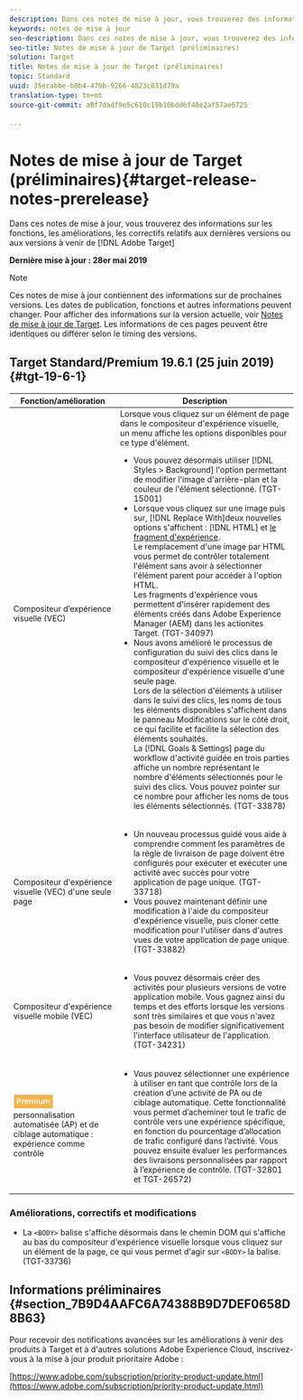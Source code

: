 ```yaml
---
description: Dans ces notes de mise à jour, vous trouverez des informations sur les fonctions, les améliorations, les correctifs et les problèmes connus relatifs aux dernières versions ou aux versions à venir de Target.
keywords: notes de mise à jour
seo-description: Dans ces notes de mise à jour, vous trouverez des informations sur les fonctions, les améliorations, les correctifs et les problèmes connus relatifs aux dernières versions ou aux versions à venir d’Adobe Target
seo-title: Notes de mise à jour de Target (préliminaires)
solution: Target
title: Notes de mise à jour de Target (préliminaires)
topic: Standard
uuid: 35ecabbe-b8b4-479b-9266-4823c831d79a
translation-type: tm+mt
source-git-commit: a0f7dadf9e5c610c19b10bdd6f40e2af57ae6725

---
```



# Notes de mise à jour de Target (préliminaires){#target-release-notes-prerelease}

Dans ces notes de mise à jour, vous trouverez des informations sur les fonctions, les améliorations, les correctifs relatifs aux dernières versions ou aux versions à venir de [!DNL Adobe Target]

**Dernière mise à jour : 28er mai 2019**

>[!NOTE]
>
>Ces notes de mise à jour contiennent des informations sur de prochaines versions. Les dates de publication, fonctions et autres informations peuvent changer. Pour afficher des informations sur la version actuelle, voir [Notes de mise à jour de Target](release-notes.md). Les informations de ces pages peuvent être identiques ou différer selon le timing des versions.

## Target Standard/Premium 19.6.1 (25 juin 2019) {#tgt-19-6-1}

| Fonction/amélioration | Description |
| --- | --- |
| Compositeur d’expérience visuelle (VEC) | Lorsque vous cliquez sur un élément de page dans le compositeur d&#39;expérience visuelle, un menu affiche les options disponibles pour ce type d&#39;élément. <ul><li>Vous pouvez désormais utiliser [!DNL Styles > Background] l&#39;option permettant de modifier l&#39;image d&#39;arrière-plan et la couleur de l&#39;élément sélectionné. (TGT-15001)</li><li>Lorsque vous cliquez sur une image puis sur, [!DNL Replace With]deux nouvelles options s&#39;affichent : [!DNL HTML] et [le fragment d&#39;expérience](/help/c-experiences/c-manage-content/aem-experience-fragments.md).<br> Le remplacement d&#39;une image par HTML vous permet de contrôler totalement l&#39;élément sans avoir à sélectionner l&#39;élément parent pour accéder à l&#39;option HTML.<br>Les fragments d&#39;expérience vous permettent d&#39;insérer rapidement des éléments créés dans Adobe Experience Manager (AEM) dans les actionites Target. (TGT-34097)</li><li>Nous avons amélioré le processus de configuration du suivi des clics dans le compositeur d&#39;expérience visuelle et le compositeur d&#39;expérience visuelle d&#39;une seule page.<br>Lors de la sélection d&#39;éléments à utiliser dans le suivi des clics, les noms de tous les éléments disponibles s&#39;affichent dans le panneau Modifications sur le côté droit, ce qui facilite et facilite la sélection des éléments souhaités.<br>La [!DNL Goals & Settings] page du workflow d&#39;activité guidée en trois parties affiche un nombre représentant le nombre d&#39;éléments sélectionnés pour le suivi des clics. Vous pouvez pointer sur ce nombre pour afficher les noms de tous les éléments sélectionnés. (TGT-33878) </li></ul> |
| Compositeur d&#39;expérience visuelle (VEC) d&#39;une seule page | <ul><li>Un nouveau processus guidé vous aide à comprendre comment les paramètres de la règle de livraison de page doivent être configurés pour exécuter et exécuter une activité avec succès pour votre application de page unique. (TGT-33718)</li><li>Vous pouvez maintenant définir une modification à l&#39;aide du compositeur d&#39;expérience visuelle, puis cloner cette modification pour l&#39;utiliser dans d&#39;autres vues de votre application de page unique. (TGT-33882)</li></ul> |
| Compositeur d&#39;expérience visuelle mobile (VEC) | <ul><li>Vous pouvez désormais créer des activités pour plusieurs versions de votre application mobile. Vous gagnez ainsi du temps et des efforts lorsque les versions sont très similaires et que vous n&#39;avez pas besoin de modifier significativement l&#39;interface utilisateur de l&#39;application. (TGT-34231)</li></ul> |
| ![Principales activités de](/help/assets/premium.png)<br>personnalisation automatisée (AP) et de ciblage automatique : expérience comme contrôle | <ul><li>Vous pouvez sélectionner une expérience à utiliser en tant que contrôle lors de la création d’une activité de PA ou de ciblage automatique. Cette fonctionnalité vous permet d’acheminer tout le trafic de contrôle vers une expérience spécifique, en fonction du pourcentage d’allocation de trafic configuré dans l’activité. Vous pouvez ensuite évaluer les performances des livraisons personnalisées par rapport à l’expérience de contrôle. (TGT-32801 et TGT-26572)</li></ul> |

### Améliorations, correctifs et modifications

* La `<BODY>` balise s&#39;affiche désormais dans le chemin DOM qui s&#39;affiche au bas du compositeur d&#39;expérience visuelle lorsque vous cliquez sur un élément de la page, ce qui vous permet d&#39;agir sur `<BODY>` la balise. (TGT-33736)

## Informations préliminaires {#section_7B9D4AAFC6A74388B9D7DEF0658D8B63}

Pour recevoir des notifications avancées sur les améliorations à venir des produits à Target et à d&#39;autres solutions Adobe Experience Cloud, inscrivez-vous à la mise à jour produit prioritaire Adobe :

[https://www.adobe.com/subscription/priority-product-update.html](https://www.adobe.com/subscription/priority-product-update.html)
